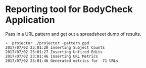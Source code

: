 # Reporting tool for BodyCheck Application

Pass in a URL pattern and get out a spreadsheet dump of results.

```shell
➜  projector ./projector -pattern ppd
2017/07/02 23:01:20 Inserting Subject Counts
2017/07/02 23:01:27 Inserting Unfired Edits
2017/07/02 23:01:46 Inserting URL Metrics
2017/07/02 23:01:46 Generated metrics for  71 URLs
```
